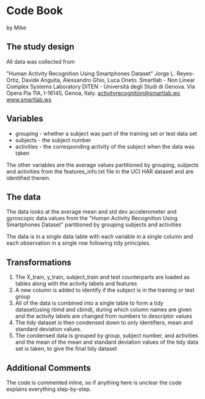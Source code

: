 Code Book 
===========

by Mike

The study design
-------------

All data was collected from 

"Human Activity Recognition Using Smartphones Dataset"
Jorge L. Reyes-Ortiz, Davide Anguita, Alessandro Ghio, Luca Oneto.
Smartlab - Non Linear Complex Systems Laboratory
DITEN - Università degli Studi di Genova.
Via Opera Pia 11A, I-16145, Genoa, Italy.
activityrecognition@smartlab.ws
www.smartlab.ws

Variables
-----------
* grouping - whether a subject was part of the training set or test data set
* subjects - the subject number
* activities - the corresponding activity of the subject when the data was taken

The other variables are the average values partitioned by grouping, subjects and activities from the features_info.txt file in the UCI HAR dataset and are identified therein. 

The data
-------------

The data looks at the average mean and std dev accelerometer and gyroscopic data values from the "Human Activity Recognition Using Smartphones Dataset" partitioned by grouping subjects and activities

The data is in a single data table with each variable in a single column and each observation in a single row following tidy principles.

Transformations
-------------

1. The X_train, y_train, subject_train and test counterparts are loaded as tables along with the activity labels and features
2. A new column is added to identify if the subject is in the training or test group
3. All of the data is combined into a single table to form a tidy dataset(using rbind and cbind), during which column names are given and the activity labels are changed from numbers to descriptor values
4. The tidy dataset is then condensed down to only identifiers, mean and standard deviation values.
5. The condensed data is grouped by group, subject number, and activities and the mean of the mean and standard deviation values of the tidy data set is taken, to give the final tidy dataset


Additional Comments
-------------
The code is commented inline, so if anything here is unclear the code explains everything step-by-step.